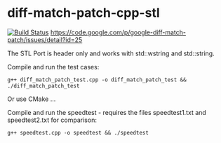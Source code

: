 diff-match-patch-cpp-stl
========================
[![Build Status](https://travis-ci.org/dicass/diff-match-patch-cpp-stl.png)](https://travis-ci.org/dicass/diff-match-patch-cpp-stl) https://code.google.com/p/google-diff-match-patch/issues/detail?id=25


The STL Port is header only and works with std::wstring and std::string.

Compile and run the test cases:

    g++ diff_match_patch_test.cpp -o diff_match_patch_test && ./diff_match_patch_test

Or use CMake ...

Compile and run the speedtest - requires the files speedtest1.txt and speedtest2.txt for comparison:

    g++ speedtest.cpp -o speedtest && ./speedtest

